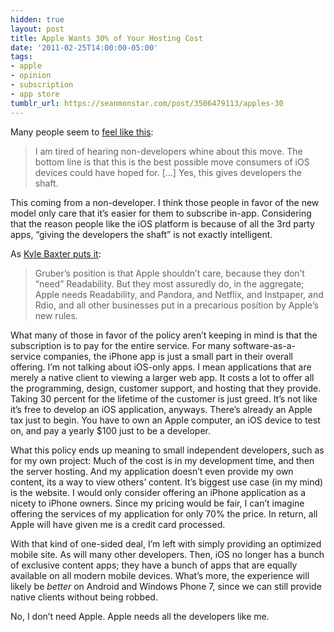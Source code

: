 ```yaml
---
hidden: true
layout: post
title: Apple Wants 30% of Your Hosting Cost
date: '2011-02-25T14:00:00-05:00'
tags:
- apple
- opinion
- subscription
- app store
tumblr_url: https://seanmonstar.com/post/3506479113/apples-30
---
```

Many people seem to [feel like this](http://brooksreview.net/2011/02/subscriptions-mg/):

> I am tired of hearing non-developers whine about this move. The bottom line is that this is the best possible move consumers of iOS devices could have hoped for. […] Yes, this gives developers the shaft.

This coming from a non-developer. I think those people in favor of the new model only care that it’s easier for them to subscribe in-app. Considering that the reason people like the iOS platform is because of all the 3rd party apps, “giving the developers the shaft” is not exactly intelligent.

As [Kyle Baxter puts it](http://www.tightwind.net/2011/02/gruber-apple-doesnt-need-readability-yes-they-do/):

> Gruber’s position is that Apple shouldn’t care, because they don’t “need” Readability. But they most assuredly do, in the aggregate; Apple needs Readability, and Pandora, and Netflix, and Instpaper, and Rdio, and all other businesses put in a precarious position by Apple’s new rules.

What many of those in favor of the policy aren’t keeping in mind is that the subscription is to pay for the entire service. For many software-as-a-service companies, the iPhone app is just a small part in their overall offering. I’m not talking about iOS-only apps. I mean applications that are merely a native client to viewing a larger web app. It costs a lot to offer all the programming, design, customer support, and hosting that they provide. Taking 30 percent for the lifetime of the customer is just greed. It’s not like it’s free to develop an iOS application, anyways. There’s already an Apple tax just to begin. You have to own an Apple computer, an iOS device to test on, and pay a yearly $100 just to be a developer.

What this policy ends up meaning to small independent developers, such as for my own project: Much of the cost is in my development time, and then the server hosting. And my application doesn’t even provide my own content, its a way to view others’ content. It’s biggest use case (in my mind) is the website. I would only consider offering an iPhone application as a nicety to iPhone owners. Since my pricing would be fair, I can’t imagine offering the services of my application for only 70% the price. In return, all Apple will have given me is a credit card processed.

With that kind of one-sided deal, I’m left with simply providing an optimized mobile site. As will many other developers. Then, iOS no longer has a bunch of exclusive content apps; they have a bunch of apps that are equally available on all modern mobile devices. What’s more, the experience will likely be _better_ on Android and Windows Phone 7, since we can still provide native clients without being robbed.

No, I don’t need Apple. Apple needs all the developers like me.

